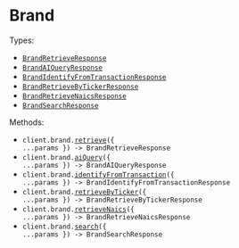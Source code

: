 # Brand

Types:

- <code><a href="./src/resources/brand.ts">BrandRetrieveResponse</a></code>
- <code><a href="./src/resources/brand.ts">BrandAIQueryResponse</a></code>
- <code><a href="./src/resources/brand.ts">BrandIdentifyFromTransactionResponse</a></code>
- <code><a href="./src/resources/brand.ts">BrandRetrieveByTickerResponse</a></code>
- <code><a href="./src/resources/brand.ts">BrandRetrieveNaicsResponse</a></code>
- <code><a href="./src/resources/brand.ts">BrandSearchResponse</a></code>

Methods:

- <code title="get /brand/retrieve">client.brand.<a href="./src/resources/brand.ts">retrieve</a>({ ...params }) -> BrandRetrieveResponse</code>
- <code title="post /brand/ai/query">client.brand.<a href="./src/resources/brand.ts">aiQuery</a>({ ...params }) -> BrandAIQueryResponse</code>
- <code title="get /brand/transaction_identifier">client.brand.<a href="./src/resources/brand.ts">identifyFromTransaction</a>({ ...params }) -> BrandIdentifyFromTransactionResponse</code>
- <code title="get /brand/retrieve-by-ticker">client.brand.<a href="./src/resources/brand.ts">retrieveByTicker</a>({ ...params }) -> BrandRetrieveByTickerResponse</code>
- <code title="get /brand/naics">client.brand.<a href="./src/resources/brand.ts">retrieveNaics</a>({ ...params }) -> BrandRetrieveNaicsResponse</code>
- <code title="get /brand/search">client.brand.<a href="./src/resources/brand.ts">search</a>({ ...params }) -> BrandSearchResponse</code>
